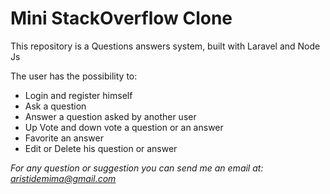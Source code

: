 # Mini StackOverflow Clone


<p> This repository is a Questions answers system, built with Laravel and Node Js <p/>

<p> 
    The user has the possibility to:
    <ul>
        <li>Login and register himself</li>
        <li>Ask a question</li>
        <li>Answer a question asked by another user</li>
        <li>Up Vote and down vote a question or an answer</li>
        <li>Favorite an answer</li>
        <li>Edit or Delete his question or answer</li>
    </ul>
</p>

<footer>
    <p><em> For any question or suggestion you can send me an email at: <a href="mailto:aristidemima@gmail.com">aristidemima@gmail.com</a></em></p>
</footer>
